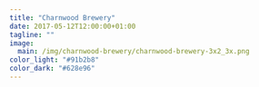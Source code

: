 ```yaml
---
title: "Charnwood Brewery"
date: 2017-05-12T12:00:00+01:00
tagline: ""
image:
  main: /img/charnwood-brewery/charnwood-brewery-3x2_3x.png
color_light: "#91b2b8"
color_dark: "#628e96"
---
```

